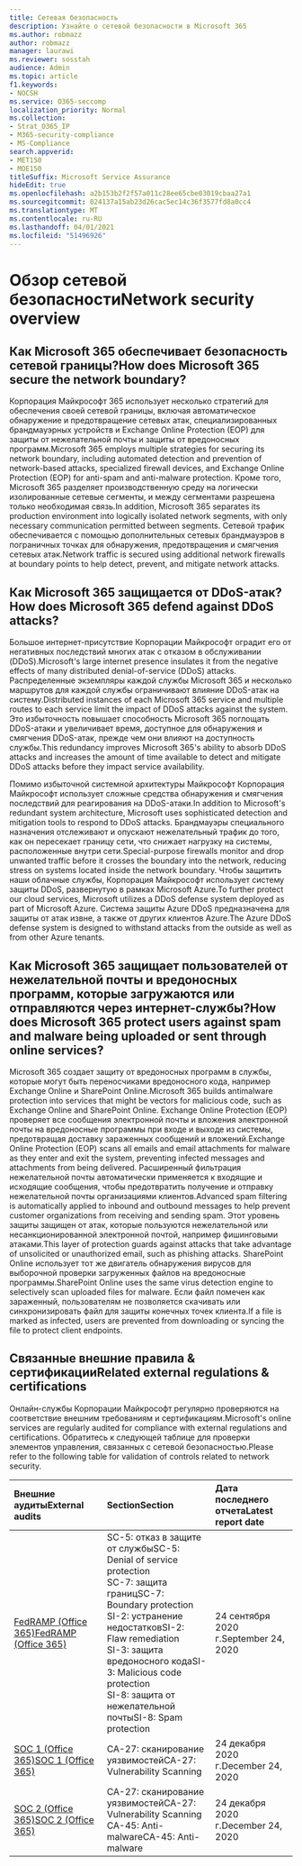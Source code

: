 ```yaml
---
title: Сетевая безопасность
description: Узнайте о сетевой безопасности в Microsoft 365
ms.author: robmazz
author: robmazz
manager: laurawi
ms.reviewer: sosstah
audience: Admin
ms.topic: article
f1.keywords:
- NOCSH
ms.service: O365-seccomp
localization_priority: Normal
ms.collection:
- Strat_O365_IP
- M365-security-compliance
- MS-Compliance
search.appverid:
- MET150
- MOE150
titleSuffix: Microsoft Service Assurance
hideEdit: true
ms.openlocfilehash: a2b153b2f2f57a011c28ee65cbe03019cbaa27a1
ms.sourcegitcommit: 024137a15ab23d26cac5ec14c36f3577fd8a0cc4
ms.translationtype: MT
ms.contentlocale: ru-RU
ms.lasthandoff: 04/01/2021
ms.locfileid: "51496926"
---
```

# <a name="network-security-overview"></a><span data-ttu-id="c3cc9-103">Обзор сетевой безопасности</span><span class="sxs-lookup"><span data-stu-id="c3cc9-103">Network security overview</span></span>

## <a name="how-does-microsoft-365-secure-the-network-boundary"></a><span data-ttu-id="c3cc9-104">Как Microsoft 365 обеспечивает безопасность сетевой границы?</span><span class="sxs-lookup"><span data-stu-id="c3cc9-104">How does Microsoft 365 secure the network boundary?</span></span>

<span data-ttu-id="c3cc9-105">Корпорация Майкрософт 365 использует несколько стратегий для обеспечения своей сетевой границы, включая автоматическое обнаружение и предотвращение сетевых атак, специализированных брандмауэрных устройств и Exchange Online Protection (EOP) для защиты от нежелательной почты и защиты от вредоносных программ.</span><span class="sxs-lookup"><span data-stu-id="c3cc9-105">Microsoft 365 employs multiple strategies for securing its network boundary, including automated detection and prevention of network-based attacks, specialized firewall devices, and Exchange Online Protection (EOP) for anti-spam and anti-malware protection.</span></span> <span data-ttu-id="c3cc9-106">Кроме того, Microsoft 365 разделяет производственную среду на логически изолированные сетевые сегменты, и между сегментами разрешена только необходимая связь.</span><span class="sxs-lookup"><span data-stu-id="c3cc9-106">In addition, Microsoft 365 separates its production environment into logically isolated network segments, with only necessary communication permitted between segments.</span></span> <span data-ttu-id="c3cc9-107">Сетевой трафик обеспечивается с помощью дополнительных сетевых брандмауэров в пограничных точках для обнаружения, предотвращения и смягчения сетевых атак.</span><span class="sxs-lookup"><span data-stu-id="c3cc9-107">Network traffic is secured using additional network firewalls at boundary points to help detect, prevent, and mitigate network attacks.</span></span>

## <a name="how-does-microsoft-365-defend-against-ddos-attacks"></a><span data-ttu-id="c3cc9-108">Как Microsoft 365 защищается от DDoS-атак?</span><span class="sxs-lookup"><span data-stu-id="c3cc9-108">How does Microsoft 365 defend against DDoS attacks?</span></span>

<span data-ttu-id="c3cc9-109">Большое интернет-присутствие Корпорации Майкрософт оградит его от негативных последствий многих атак с отказом в обслуживании (DDoS).</span><span class="sxs-lookup"><span data-stu-id="c3cc9-109">Microsoft's large internet presence insulates it from the negative effects of many distributed denial-of-service (DDoS) attacks.</span></span> <span data-ttu-id="c3cc9-110">Распределенные экземпляры каждой службы Microsoft 365 и несколько маршрутов для каждой службы ограничивают влияние DDoS-атак на систему.</span><span class="sxs-lookup"><span data-stu-id="c3cc9-110">Distributed instances of each Microsoft 365 service and multiple routes to each service limit the impact of DDoS attacks against the system.</span></span> <span data-ttu-id="c3cc9-111">Это избыточность повышает способность Microsoft 365 поглощать DDoS-атаки и увеличивает время, доступное для обнаружения и смягчения DDoS-атак, прежде чем они влияют на доступность службы.</span><span class="sxs-lookup"><span data-stu-id="c3cc9-111">This redundancy improves Microsoft 365's ability to absorb DDoS attacks and increases the amount of time available to detect and mitigate DDoS attacks before they impact service availability.</span></span>

<span data-ttu-id="c3cc9-112">Помимо избыточной системной архитектуры Майкрософт Корпорация Майкрософт использует сложные средства обнаружения и смягчения последствий для реагирования на DDoS-атаки.</span><span class="sxs-lookup"><span data-stu-id="c3cc9-112">In addition to Microsoft's redundant system architecture, Microsoft uses sophisticated detection and mitigation tools to respond to DDoS attacks.</span></span> <span data-ttu-id="c3cc9-113">Брандмауэры специального назначения отслеживают и опускают нежелательный трафик до того, как он пересекает границу сети, что снижает нагрузку на системы, расположенные внутри сети.</span><span class="sxs-lookup"><span data-stu-id="c3cc9-113">Special-purpose firewalls monitor and drop unwanted traffic before it crosses the boundary into the network, reducing stress on systems located inside the network boundary.</span></span> <span data-ttu-id="c3cc9-114">Чтобы защитить наши облачные службы, Корпорация Майкрософт использует систему защиты DDoS, развернутую в рамках Microsoft Azure.</span><span class="sxs-lookup"><span data-stu-id="c3cc9-114">To further protect our cloud services, Microsoft utilizes a DDoS defense system deployed as part of Microsoft Azure.</span></span> <span data-ttu-id="c3cc9-115">Система защиты Azure DDoS предназначена для защиты от атак извне, а также от других клиентов Azure.</span><span class="sxs-lookup"><span data-stu-id="c3cc9-115">The Azure DDoS defense system is designed to withstand attacks from the outside as well as from other Azure tenants.</span></span>

## <a name="how-does-microsoft-365-protect-users-against-spam-and-malware-being-uploaded-or-sent-through-online-services"></a><span data-ttu-id="c3cc9-116">Как Microsoft 365 защищает пользователей от нежелательной почты и вредоносных программ, которые загружаются или отправляются через интернет-службы?</span><span class="sxs-lookup"><span data-stu-id="c3cc9-116">How does Microsoft 365 protect users against spam and malware being uploaded or sent through online services?</span></span>

<span data-ttu-id="c3cc9-117">Microsoft 365 создает защиту от вредоносных программ в службы, которые могут быть переносчиками вредоносного кода, например Exchange Online и SharePoint Online.</span><span class="sxs-lookup"><span data-stu-id="c3cc9-117">Microsoft 365 builds antimalware protection into services that might be vectors for malicious code, such as Exchange Online and SharePoint Online.</span></span> <span data-ttu-id="c3cc9-118">Exchange Online Protection (EOP) проверяет все сообщения электронной почты и вложения электронной почты на вредоносные программы при входе и выходе из системы, предотвращая доставку зараженных сообщений и вложений.</span><span class="sxs-lookup"><span data-stu-id="c3cc9-118">Exchange Online Protection (EOP) scans all emails and email attachments for malware as they enter and exit the system, preventing infected messages and attachments from being delivered.</span></span> <span data-ttu-id="c3cc9-119">Расширенный фильтрация нежелательной почты автоматически применяется к входящие и исходящие сообщения, чтобы предотвратить получение и отправку нежелательной почты организациями клиентов.</span><span class="sxs-lookup"><span data-stu-id="c3cc9-119">Advanced spam filtering is automatically applied to inbound and outbound messages to help prevent customer organizations from receiving and sending spam.</span></span> <span data-ttu-id="c3cc9-120">Этот уровень защиты защищен от атак, которые пользуются нежелательной или несанкционированной электронной почтой, например фишинговыми атаками.</span><span class="sxs-lookup"><span data-stu-id="c3cc9-120">This layer of protection guards against attacks that take advantage of unsolicited or unauthorized email, such as phishing attacks.</span></span> <span data-ttu-id="c3cc9-121">SharePoint Online использует тот же двигатель обнаружения вирусов для выборочной проверки загруженных файлов на вредоносные программы.</span><span class="sxs-lookup"><span data-stu-id="c3cc9-121">SharePoint Online uses the same virus detection engine to selectively scan uploaded files for malware.</span></span> <span data-ttu-id="c3cc9-122">Если файл помечен как зараженный, пользователям не позволяется скачивать или синхронизировать файл для защиты конечных точек клиента.</span><span class="sxs-lookup"><span data-stu-id="c3cc9-122">If a file is marked as infected, users are prevented from downloading or syncing the file to protect client endpoints.</span></span>

## <a name="related-external-regulations--certifications"></a><span data-ttu-id="c3cc9-123">Связанные внешние правила & сертификации</span><span class="sxs-lookup"><span data-stu-id="c3cc9-123">Related external regulations & certifications</span></span>

<span data-ttu-id="c3cc9-124">Онлайн-службы Корпорации Майкрософт регулярно проверяются на соответствие внешним требованиям и сертификациям.</span><span class="sxs-lookup"><span data-stu-id="c3cc9-124">Microsoft's online services are regularly audited for compliance with external regulations and certifications.</span></span> <span data-ttu-id="c3cc9-125">Обратитесь к следующей таблице для проверки элементов управления, связанных с сетевой безопасностью.</span><span class="sxs-lookup"><span data-stu-id="c3cc9-125">Please refer to the following table for validation of controls related to network security.</span></span>

| <span data-ttu-id="c3cc9-126">**Внешние аудиты**</span><span class="sxs-lookup"><span data-stu-id="c3cc9-126">**External audits**</span></span> | <span data-ttu-id="c3cc9-127">**Section**</span><span class="sxs-lookup"><span data-stu-id="c3cc9-127">**Section**</span></span> | <span data-ttu-id="c3cc9-128">**Дата последнего отчета**</span><span class="sxs-lookup"><span data-stu-id="c3cc9-128">**Latest report date**</span></span> |
|:--------------------|:------------|:-----------------------|
| [<span data-ttu-id="c3cc9-129">FedRAMP (Office 365)</span><span class="sxs-lookup"><span data-stu-id="c3cc9-129">FedRAMP (Office 365)</span></span>](https://compliance.microsoft.com/compliancemanager) | <span data-ttu-id="c3cc9-130">SC-5: отказ в защите от службы</span><span class="sxs-lookup"><span data-stu-id="c3cc9-130">SC-5: Denial of service protection</span></span> <br> <span data-ttu-id="c3cc9-131">SC-7: защита границ</span><span class="sxs-lookup"><span data-stu-id="c3cc9-131">SC-7: Boundary protection</span></span> <br> <span data-ttu-id="c3cc9-132">SI-2: устранение недостатков</span><span class="sxs-lookup"><span data-stu-id="c3cc9-132">SI-2: Flaw remediation</span></span> <br> <span data-ttu-id="c3cc9-133">SI-3: защита вредоносного кода</span><span class="sxs-lookup"><span data-stu-id="c3cc9-133">SI-3: Malicious code protection</span></span> <br> <span data-ttu-id="c3cc9-134">SI-8: защита от нежелательной почты</span><span class="sxs-lookup"><span data-stu-id="c3cc9-134">SI-8: Spam protection</span></span> | <span data-ttu-id="c3cc9-135">24 сентября 2020 г.</span><span class="sxs-lookup"><span data-stu-id="c3cc9-135">September 24, 2020</span></span> |
| [<span data-ttu-id="c3cc9-136">SOC 1 (Office 365)</span><span class="sxs-lookup"><span data-stu-id="c3cc9-136">SOC 1 (Office 365)</span></span>](https://servicetrust.microsoft.com/ViewPage/MSComplianceGuideV3?command=Download&downloadType=Document&downloadId=90df3f9c-3aaf-4dbf-99d0-ca9f2991721b&tab=7027ead0-3d6b-11e9-b9e1-290b1eb4cdeb&docTab=7027ead0-3d6b-11e9-b9e1-290b1eb4cdeb_SOC_%2F_SSAE_16_Reports) | <span data-ttu-id="c3cc9-137">CA-27: сканирование уязвимостей</span><span class="sxs-lookup"><span data-stu-id="c3cc9-137">CA-27: Vulnerability Scanning</span></span> | <span data-ttu-id="c3cc9-138">24 декабря 2020 г.</span><span class="sxs-lookup"><span data-stu-id="c3cc9-138">December 24, 2020</span></span> |
| [<span data-ttu-id="c3cc9-139">SOC 2 (Office 365)</span><span class="sxs-lookup"><span data-stu-id="c3cc9-139">SOC 2 (Office 365)</span></span>](https://servicetrust.microsoft.com/ViewPage/MSComplianceGuideV3?command=Download&downloadType=Document&downloadId=a73c1738-7892-42b7-acd3-87b6371c53f6&tab=7027ead0-3d6b-11e9-b9e1-290b1eb4cdeb&docTab=7027ead0-3d6b-11e9-b9e1-290b1eb4cdeb_SOC_%2F_SSAE_16_Reports) | <span data-ttu-id="c3cc9-140">CA-27: сканирование уязвимостей</span><span class="sxs-lookup"><span data-stu-id="c3cc9-140">CA-27: Vulnerability Scanning</span></span> <br> <span data-ttu-id="c3cc9-141">CA-45: Anti-malware</span><span class="sxs-lookup"><span data-stu-id="c3cc9-141">CA-45: Anti-malware</span></span> | <span data-ttu-id="c3cc9-142">24 декабря 2020 г.</span><span class="sxs-lookup"><span data-stu-id="c3cc9-142">December 24, 2020</span></span> |